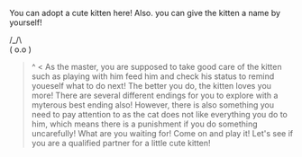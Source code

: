 You can adopt a cute kitten here! Also. you can give the kitten a name by yourself!

 /\_/\  
( o.o ) 
 > ^ <
As the master, you are supposed to take good care of the kitten such as playing with him feed him and check his status to remind youeself what to do next!
The better you do, the kitten loves you more!
There are several different endings for you to explore with a myterous best ending also!
However, there is also something you need to pay attention to as the cat does not like everything you do to him, which means there is a punishment if you do something uncarefully!
What are you waiting for! Come on and play it! Let's see if you are a qualified partner for a little cute kitten!
